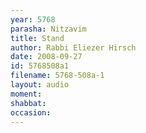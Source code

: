```yaml
---
year: 5768
parasha: Nitzavim
title: Stand
author: Rabbi Eliezer Hirsch
date: 2008-09-27
id: 5768508a1
filename: 5768-508a-1
layout: audio
moment: 
shabbat: 
occasion: 
---
```

